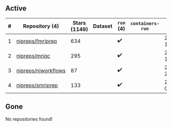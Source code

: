 ## Active
| # | Repository (4) | Stars (1149) | Dataset | `run` (4) | `containers-run` | Last Modified |
| --- | --- | --- | --- | --- | --- | --- |
| 1 | [nipreps/fmriprep](https://github.com/nipreps/fmriprep) | 634 |  | :heavy_check_mark: |  | 2024-10-16 18:14:55+00:00 |
| 2 | [nipreps/mriqc](https://github.com/nipreps/mriqc) | 295 |  | :heavy_check_mark: |  | 2024-09-25 13:24:10+00:00 |
| 3 | [nipreps/niworkflows](https://github.com/nipreps/niworkflows) | 87 |  | :heavy_check_mark: |  | 2024-09-03 22:11:04+00:00 |
| 4 | [nipreps/smriprep](https://github.com/nipreps/smriprep) | 133 |  | :heavy_check_mark: |  | 2024-10-03 01:20:32+00:00 |

## Gone
No repositories found!

